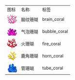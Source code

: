 <table>
	<tablebody>
		<tr>
			<td>图标</td>
			<td>名称</td>
			<td>标签</td>
		</tr>
		<tr>
			<td><img src="mc_icon/decorations/coral/brain_coral.png"></td>
			<td>脑纹珊瑚</td>
			<td>brain_coral</td>
		</tr>
		<tr>
			<td><img src="mc_icon/decorations/coral/bubble_coral.png"></td>
			<td>气泡珊瑚</td>
			<td>bubble_coral</td>
		</tr>
		<tr>
			<td><img src="mc_icon/decorations/coral/fire_coral.png"></td>
			<td>火珊瑚</td>
			<td>fire_coral</td>
		</tr>
		<tr>
			<td><img src="mc_icon/decorations/coral/horn_coral.png"></td>
			<td>鹿角珊瑚</td>
			<td>horn_coral</td>
		</tr>
		<tr>
			<td><img src="mc_icon/decorations/coral/tube_coral.png"></td>
			<td>管珊瑚</td>
			<td>tube_coral</td>
		</tr>
	</tablebody>
</table>